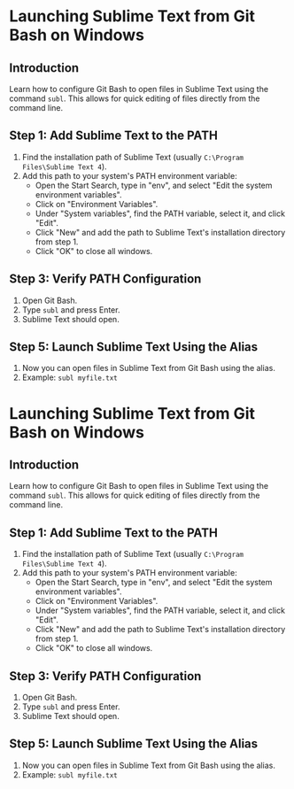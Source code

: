 # Launching Sublime Text from Git Bash on Windows

## Introduction
Learn how to configure Git Bash to open files in Sublime Text using the command `subl`. This allows for quick editing of files directly from the command line.

## Step 1: Add Sublime Text to the PATH
1. Find the installation path of Sublime Text (usually `C:\Program Files\Sublime Text 4`).
2. Add this path to your system's PATH environment variable:
    - Open the Start Search, type in "env", and select "Edit the system environment variables".
    - Click on "Environment Variables".
    - Under "System variables", find the PATH variable, select it, and click "Edit".
    - Click "New" and add the path to Sublime Text's installation directory from step 1.
    - Click "OK" to close all windows.

## Step 3: Verify PATH Configuration
1. Open Git Bash.
2. Type `subl` and press Enter.
3. Sublime Text should open.

## Step 5: Launch Sublime Text Using the Alias
1. Now you can open files in Sublime Text from Git Bash using the alias.
2. Example: `subl myfile.txt`

# Launching Sublime Text from Git Bash on Windows

## Introduction
Learn how to configure Git Bash to open files in Sublime Text using the command `subl`. This allows for quick editing of files directly from the command line.

## Step 1: Add Sublime Text to the PATH
1. Find the installation path of Sublime Text (usually `C:\Program Files\Sublime Text 4`).
2. Add this path to your system's PATH environment variable:
    - Open the Start Search, type in "env", and select "Edit the system environment variables".
    - Click on "Environment Variables".
    - Under "System variables", find the PATH variable, select it, and click "Edit".
    - Click "New" and add the path to Sublime Text's installation directory from step 1.
    - Click "OK" to close all windows.

## Step 3: Verify PATH Configuration
1. Open Git Bash.
2. Type `subl` and press Enter.
3. Sublime Text should open.

## Step 5: Launch Sublime Text Using the Alias
1. Now you can open files in Sublime Text from Git Bash using the alias.
2. Example: `subl myfile.txt`
